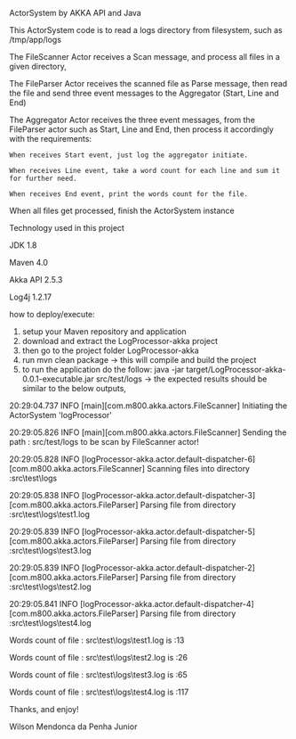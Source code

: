 ActorSystem by AKKA API and Java

This ActorSystem code is to read a logs directory from filesystem, such as /tmp/app/logs

The FileScanner Actor receives a Scan message, and process all files in a given directory,

The FileParser Actor receives the scanned file as Parse message, then read the file and send three event messages to the Aggregator (Start, Line and End)

The Aggregator Actor receives the three event messages, from the FileParser actor such as Start, Line and End, then process it accordingly with the requirements:

	When receives Start event, just log the aggregator initiate.  
	
	When receives Line event, take a word count for each line and sum it for further need.
	
	When receives End event, print the words count for the file.
	
	
When all files get processed, finish the ActorSystem instance
 
Technology used in this project

JDK 1.8

Maven 4.0

Akka API 2.5.3

Log4j 1.2.17

how to deploy/execute:

1. setup your Maven repository and application
2. download and extract the LogProcessor-akka project
3. then go to the project folder LogProcessor-akka
4. run mvn clean package -> this will compile and build the project
5. to run the application do the follow:
   java -jar target/LogProcessor-akka-0.0.1-executable.jar src/test/logs -> the expected results should be similar to the below outputs,

20:29:04.737 INFO  [main][com.m800.akka.actors.FileScanner] Initiating the ActorSystem 'logProcessor'

20:29:05.826 INFO  [main][com.m800.akka.actors.FileScanner] Sending the path : src/test/logs to be scan by FileScanner actor!

20:29:05.828 INFO  [logProcessor-akka.actor.default-dispatcher-6][com.m800.akka.actors.FileScanner] Scanning files into directory :src\test\logs

20:29:05.838 INFO  [logProcessor-akka.actor.default-dispatcher-3][com.m800.akka.actors.FileParser] Parsing file from directory :src\test\logs\test1.log

20:29:05.839 INFO  [logProcessor-akka.actor.default-dispatcher-5][com.m800.akka.actors.FileParser] Parsing file from directory :src\test\logs\test3.log

20:29:05.839 INFO  [logProcessor-akka.actor.default-dispatcher-2][com.m800.akka.actors.FileParser] Parsing file from directory :src\test\logs\test2.log

20:29:05.841 INFO  [logProcessor-akka.actor.default-dispatcher-4][com.m800.akka.actors.FileParser] Parsing file from directory :src\test\logs\test4.log

Words count of file : src\test\logs\test1.log is :13

Words count of file : src\test\logs\test2.log is :26

Words count of file : src\test\logs\test3.log is :65

Words count of file : src\test\logs\test4.log is :117


Thanks, and enjoy!

Wilson Mendonca da Penha Junior

   
   
   
